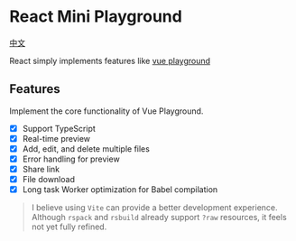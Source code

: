 # React Mini Playground

[中文](./README.md)

React simply implements features like [vue playground](https://play.vuejs.org)

## Features

Implement the core functionality of Vue Playground.

- [x] Support TypeScript
- [x] Real-time preview
- [x] Add, edit, and delete multiple files
- [x] Error handling for preview
- [x] Share link
- [x] File download
- [x] Long task Worker optimization for Babel compilation

> I believe using `Vite` can provide a better development experience. Although `rspack` and `rsbuild` already support `?raw` resources, it feels not yet fully refined.
